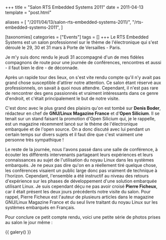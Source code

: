 +++
title = "Salon RTS Embedded Systems 2011"
date = 2011-04-13
template = "post.html"

aliases = [
  "/2011/04/13/salon-rts-embedded-systems-2011/",
  "/rts-embedded-systems-2011",
]

[taxonomies]
categories = ["Events"]
tags = []
+++
Le RTS Embedded Systems est un salon professionnel sur le thème de
l'électronique qui s'est déroulé le 29, 30 et 31 mars à Porte de Versailles -
Paris.

Je m'y suis donc rendu le jeudi 31 accompagné d'un de mes fidèles compagnons de
route pour une journée de conférences, rencontres et aussi - il faut bien le
dire - de déconnade.

Après un rapide tour des lieux, on s'est vite rendu compte qu'il n'y avait pas
grand chose susceptible d'attirer notre attention. Ce salon étant réservé aux
professionnels, on savait à quoi nous attendre. Cependant, il n'est pas rare de
rencontrer des gens passionnés et vraiment intéressants dans ce genre d'endroit,
et c'était principalement le but de notre visite.

<!-- more -->

C'est donc avec le plus grand des plaisirs qu'on est tombé sur **Denis Boder**,
rédacteur en chef de **GNU/Linux Magazine France** et d'**Open Silicium**. Il se
tenait sur un stand faisant la promotion d'Open Silicium qui, je le rappelle,
est un magazine récemment lancé sur le thème de l'électronique embarquée et de
l'open source. On a donc discuté avec lui pendant un certain temps sur divers
sujets et il faut dire que c'est vraiment une personne très sympathique !

Le reste de la journée, nous l'avons passé dans une salle de conférence, à
écouter les différents intervenants partageant leurs expériences et leurs
connaissances au sujet de l'utilisation du noyau Linux dans les systèmes
embarqués. Je ne peux pas dire qu'on en a réellement tiré quelque chose, les
conférences visaient un public large donc pas vraiment de technique à l'horizon.
Cependant, l'ensemble a été instructif au niveau des retours d'expérience sur
les phases de développement d'une solution embarquée utilisant Linux. Je suis
cependant déçu ne pas avoir croisé **Pierre Ficheux**, car il était présent les
deux jours précédents notre visite du salon. Pour rappel, Pierre Ficheux est
l'auteur de plusieurs articles dans le magazine GNU/Linux Magazine France et du
seul livre traitant du noyau Linux sur les systèmes embarqués en Français.

Pour conclure ce petit compte rendu, voici une petite série de photos prises au
salon le jour même :

{{ galery() }}
